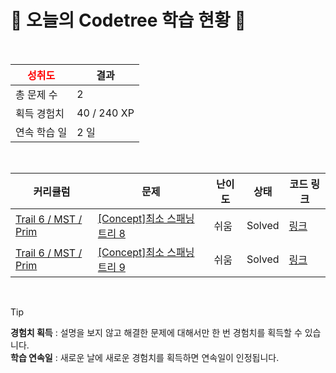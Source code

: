# 🌲 오늘의 Codetree 학습 현황 🌲

<br />

| <span style="color:red;display:block;text-align:center;"> **성취도**</span> | 결과 |
|---|---|
| 총 문제 수 | 2 |
| 획득 경험치 | 40 / 240 XP |
| 연속 학습 일 | 2 일 |

<br />

|커리큘럼|문제|난이도|상태|코드 링크|
|---|---|---|---|---|
|[Trail 6 / MST / Prim](https://www.codetree.ai/trail-info/intermediate-high/)|[[Concept]최소 스패닝 트리 8](https://www.codetree.ai/trails/complete/curated-cards/intro-minimum-spanning-tree-8/)|쉬움|Solved|[링크](https://github.com/hyeblee/codetree-TILs/blob/main/251014/%EC%B5%9C%EC%86%8C%20%EC%8A%A4%ED%8C%A8%EB%8B%9D%20%ED%8A%B8%EB%A6%AC%208/minimum-spanning-tree-8.java)|
|[Trail 6 / MST / Prim](https://www.codetree.ai/trail-info/intermediate-high/)|[[Concept]최소 스패닝 트리 9](https://www.codetree.ai/trails/complete/curated-cards/intro-minimum-spanning-tree-9/)|쉬움|Solved|[링크](https://github.com/hyeblee/codetree-TILs/blob/main/251014/%EC%B5%9C%EC%86%8C%20%EC%8A%A4%ED%8C%A8%EB%8B%9D%20%ED%8A%B8%EB%A6%AC%209/minimum-spanning-tree-9.java)|


<br />

> [!TIP]
> **경험치 획득** : 설명을 보지 않고 해결한 문제에 대해서만 한 번 경험치를 획득할 수 있습니다.  
> **학습 연속일** : 새로운 날에 새로운 경험치를 획득하면 연속일이 인정됩니다.

